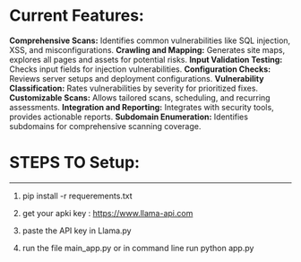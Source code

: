 # Current Features:

**Comprehensive Scans:** Identifies common vulnerabilities like SQL injection, XSS, and misconfigurations.
**Crawling and Mapping:** Generates site maps, explores all pages and assets for potential risks.
**Input Validation Testing:** Checks input fields for injection vulnerabilities.
**Configuration Checks:** Reviews server setups and deployment configurations.
**Vulnerability Classification:** Rates vulnerabilities by severity for prioritized fixes.
**Customizable Scans:** Allows tailored scans, scheduling, and recurring assessments.
**Integration and Reporting:** Integrates with security tools, provides actionable reports.
**Subdomain Enumeration:** Identifies subdomains for comprehensive scanning coverage.

# STEPS TO Setup:
-------------

1. pip install -r requerements.txt

2. get your apki key : https://www.llama-api.com

3. paste the API key in  Llama.py 

4. run the file main_app.py or in command line run python app.py



